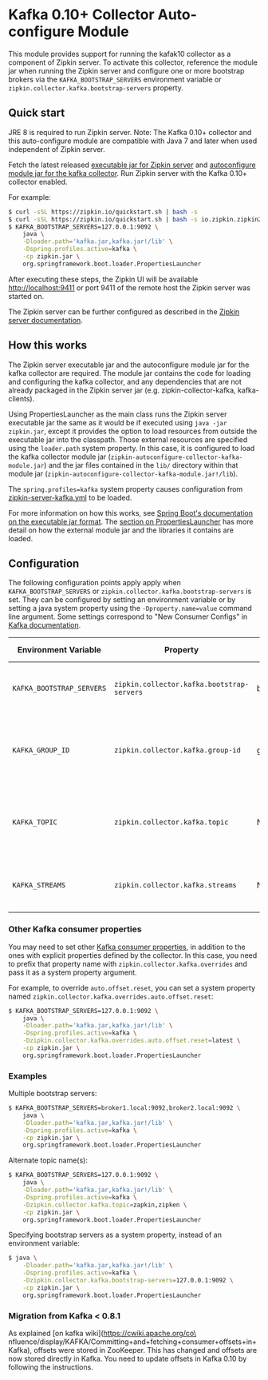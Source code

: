 # Kafka 0.10+ Collector Auto-configure Module

This module provides support for running the kafak10 collector as a component of Zipkin server. To
activate this collector, reference the module jar when running the Zipkin server
and configure one or more bootstrap brokers via the `KAFKA_BOOTSTRAP_SERVERS` environment
variable or `zipkin.collector.kafka.bootstrap-servers` property.

## Quick start

JRE 8 is required to run Zipkin server. Note: The Kafka 0.10+ collector and this auto-configure
module are compatible with Java 7 and later when used independent of Zipkin server.

Fetch the latest released
[executable jar for Zipkin server](https://search.maven.org/remote_content?g=io.zipkin.java&a=zipkin-server&v=LATEST&c=exec)
and
[autoconfigure module jar for the kafka collector](https://search.maven.org/remote_content?g=io.zipkin.zipkin2&a=zipkin-autoconfigure-collector-kafka&v=LATEST&c=module).
Run Zipkin server with the Kafka 0.10+ collector enabled.

For example:

```bash
$ curl -sSL https://zipkin.io/quickstart.sh | bash -s
$ curl -sSL https://zipkin.io/quickstart.sh | bash -s io.zipkin.zipkin2:zipkin-autoconfigure-collector-kafka:LATEST:module kafka.jar
$ KAFKA_BOOTSTRAP_SERVERS=127.0.0.1:9092 \
    java \
    -Dloader.path='kafka.jar,kafka.jar!/lib' \
    -Dspring.profiles.active=kafka \
    -cp zipkin.jar \
    org.springframework.boot.loader.PropertiesLauncher
```

After executing these steps, the Zipkin UI will be available
[http://localhost:9411](http://localhost:9411) or port 9411 of the remote host the Zipkin server
was started on.

The Zipkin server can be further configured as described in the
[Zipkin server documentation](../../zipkin-server/README.md).

## How this works

The Zipkin server executable jar and the autoconfigure module jar for the kafka collector are
required. The module jar contains the code for loading and configuring the kafka collector, and
any dependencies that are not already packaged in the Zipkin server jar (e.g.
zipkin-collector-kafka, kafka-clients).

Using PropertiesLauncher as the main class runs the Zipkin server executable jar the same as it
would be if executed using `java -jar zipkin.jar`, except it provides the option to
load resources from outside the executable jar into the classpath. Those external resources are
specified using the `loader.path` system property. In this case, it is configured to load the
kafka collector module jar (`zipkin-autoconfigure-collector-kafka-module.jar`) and the jar files
contained in the `lib/` directory within that module jar
(`zipkin-autoconfigure-collector-kafka-module.jar!/lib`).

The `spring.profiles=kafka` system property causes configuration from
[zipkin-server-kafka.yml](src/main/resources/zipkin-server-kafka.yml) to be loaded.

For more information on how this works, see [Spring Boot's documentation on the executable jar
format](https://docs.spring.io/spring-boot/docs/current/reference/html/executable-jar.html). The
[section on PropertiesLauncher](https://docs.spring.io/spring-boot/docs/current/reference/html/executable-jar.html#executable-jar-property-launcher-features)
has more detail on how the external module jar and the libraries it contains are loaded.

## Configuration

The following configuration points apply apply when `KAFKA_BOOTSTRAP_SERVERS` or
`zipkin.collector.kafka.bootstrap-servers` is set. They can be configured by setting an environment
variable or by setting a java system property using the `-Dproperty.name=value` command line
argument. Some settings correspond to "New Consumer Configs" in
[Kafka documentation](https://kafka.apache.org/documentation/#newconsumerconfigs).

Environment Variable | Property | New Consumer Config | Description
--- | --- | --- | ---
`KAFKA_BOOTSTRAP_SERVERS` | `zipkin.collector.kafka.bootstrap-servers` | bootstrap.servers | Comma-separated list of brokers, ex. 127.0.0.1:9092. No default
`KAFKA_GROUP_ID` | `zipkin.collector.kafka.group-id` | group.id | The consumer group this process is consuming on behalf of. Defaults to `zipkin`
`KAFKA_TOPIC` | `zipkin.collector.kafka.topic` | N/A | Comma-separated list of topics that zipkin spans will be consumed from. Defaults to `zipkin`
`KAFKA_STREAMS` | `zipkin.collector.kafka.streams` | N/A | Count of threads consuming the topic. Defaults to `1`

### Other Kafka consumer properties
You may need to set other
[Kafka consumer properties](https://kafka.apache.org/documentation/#newconsumerconfigs), in
addition to the ones with explicit properties defined by the collector. In this case, you need to
prefix that property name with `zipkin.collector.kafka.overrides` and pass it as a system property
argument.

For example, to override `auto.offset.reset`, you can set a system property named
`zipkin.collector.kafka.overrides.auto.offset.reset`:

```bash
$ KAFKA_BOOTSTRAP_SERVERS=127.0.0.1:9092 \
    java \
    -Dloader.path='kafka.jar,kafka.jar!/lib' \
    -Dspring.profiles.active=kafka \
    -Dzipkin.collector.kafka.overrides.auto.offset.reset=latest \
    -cp zipkin.jar \
    org.springframework.boot.loader.PropertiesLauncher
```

### Examples

Multiple bootstrap servers:

```bash
$ KAFKA_BOOTSTRAP_SERVERS=broker1.local:9092,broker2.local:9092 \
    java \
    -Dloader.path='kafka.jar,kafka.jar!/lib' \
    -Dspring.profiles.active=kafka \
    -cp zipkin.jar \
    org.springframework.boot.loader.PropertiesLauncher
```

Alternate topic name(s):

```bash
$ KAFKA_BOOTSTRAP_SERVERS=127.0.0.1:9092 \
    java \
    -Dloader.path='kafka.jar,kafka.jar!/lib' \
    -Dspring.profiles.active=kafka \
    -Dzipkin.collector.kafka.topic=zapkin,zipken \
    -cp zipkin.jar \
    org.springframework.boot.loader.PropertiesLauncher
```

Specifying bootstrap servers as a system property, instead of an environment variable:

```bash
$ java \
    -Dloader.path='kafka.jar,kafka.jar!/lib' \
    -Dspring.profiles.active=kafka \
    -Dzipkin.collector.kafka.bootstrap-servers=127.0.0.1:9092 \
    -cp zipkin.jar \
    org.springframework.boot.loader.PropertiesLauncher
```

### Migration from Kafka < 0.8.1

As explained [on kafka wiki](https://cwiki.apache.org/co\
nfluence/display/KAFKA/Committing+and+fetching+consumer+offsets+in+Kafka), offsets were stored in ZooKeeper. This has changed and offsets are now stored directly in Kafka. You need to update offsets in Kafka 0.10 by following the instructions.
